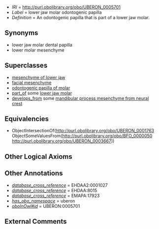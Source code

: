  * *IRI* = http://purl.obolibrary.org/obo/UBERON_0005701
 * *Label* = lower jaw molar odontogenic papilla
 * *Definition* = An odontogenic papilla that is part of a lower jaw molar.

## Synonyms

 * lower jaw molar dental papilla
 * lower molar mesenchyme

## Superclasses

 * [mesenchyme of lower jaw](../../UBERON/24/UBERON_0003324.md)
 * [facial mesenchyme](../../UBERON/91/UBERON_0009891.md)
 * [odontogenic papilla of molar](../../UBERON/41/UBERON_0011641.md)
 * [part_of](../../BFO/50/BFO_0000050.md) some [lower jaw molar](../../UBERON/67/UBERON_0003667.md)
 * [develops_from](../../RO/02/RO_0002202.md) some [mandibular process mesenchyme from neural crest](../../UBERON/36/UBERON_0010336.md)

## Equivalencies

 * ObjectIntersectionOf(<http://purl.obolibrary.org/obo/UBERON_0001763> ObjectSomeValuesFrom(<http://purl.obolibrary.org/obo/BFO_0000050> <http://purl.obolibrary.org/obo/UBERON_0003667>))

## Other Logical Axioms


## Other Annotations

 * *[database_cross_reference](../../ef/oboInOwl#hasDbXref.md)* = EHDAA2:0001027
 * *[database_cross_reference](../../ef/oboInOwl#hasDbXref.md)* = EHDAA:8015
 * *[database_cross_reference](../../ef/oboInOwl#hasDbXref.md)* = EMAPA:17923
 * *[has_obo_namespace](../../ce/oboInOwl#hasOBONamespace.md)* = uberon
 * *[oboInOwl#id](../../id/oboInOwl#id.md)* = UBERON:0005701

## External Comments

